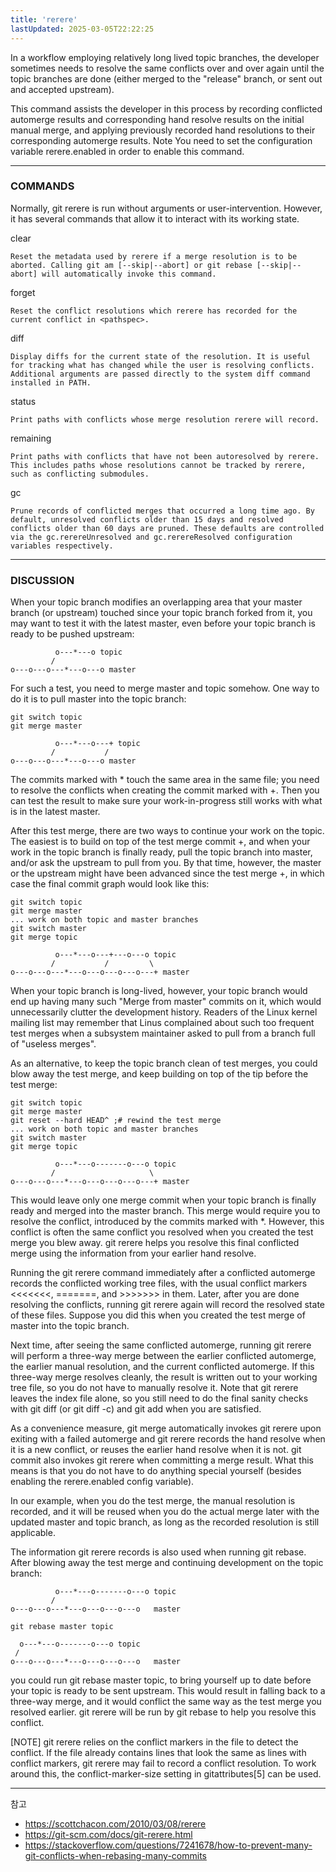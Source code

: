 ```yaml
---
title: 'rerere'
lastUpdated: 2025-03-05T22:22:25
---
```

In a workflow employing relatively long lived topic branches, the developer sometimes needs to resolve the same conflicts over and over again until the topic branches are done (either merged to the "release" branch, or sent out and accepted upstream).

This command assists the developer in this process by recording conflicted automerge results and corresponding hand resolve results on the initial manual merge, and applying previously recorded hand resolutions to their corresponding automerge results.
Note
 You need to set the configuration variable rerere.enabled in order to enable this command.

---

### COMMANDS

Normally, git rerere is run without arguments or user-intervention. However, it has several commands that allow it to interact with its working state.

clear

    Reset the metadata used by rerere if a merge resolution is to be aborted. Calling git am [--skip|--abort] or git rebase [--skip|--abort] will automatically invoke this command.

forget <pathspec>

    Reset the conflict resolutions which rerere has recorded for the current conflict in <pathspec>.

diff

    Display diffs for the current state of the resolution. It is useful for tracking what has changed while the user is resolving conflicts. Additional arguments are passed directly to the system diff command installed in PATH.

status

    Print paths with conflicts whose merge resolution rerere will record.

remaining

    Print paths with conflicts that have not been autoresolved by rerere. This includes paths whose resolutions cannot be tracked by rerere, such as conflicting submodules.

gc

    Prune records of conflicted merges that occurred a long time ago. By default, unresolved conflicts older than 15 days and resolved conflicts older than 60 days are pruned. These defaults are controlled via the gc.rerereUnresolved and gc.rerereResolved configuration variables respectively.

---

### DISCUSSION

When your topic branch modifies an overlapping area that your master branch (or upstream) touched since your topic branch forked from it, you may want to test it with the latest master, even before your topic branch is ready to be pushed upstream:

              o---*---o topic
             /
    o---o---o---*---o---o master

For such a test, you need to merge master and topic somehow. One way to do it is to pull master into the topic branch:

 ```
git switch topic
 git merge master
```

              o---*---o---+ topic
             /           /
    o---o---o---*---o---o master

The commits marked with * touch the same area in the same file; you need to resolve the conflicts when creating the commit marked with +. Then you can test the result to make sure your work-in-progress still works with what is in the latest master.

After this test merge, there are two ways to continue your work on the topic. The easiest is to build on top of the test merge commit +, and when your work in the topic branch is finally ready, pull the topic branch into master, and/or ask the upstream to pull from you. By that time, however, the master or the upstream might have been advanced since the test merge +, in which case the final commit graph would look like this:

 ```
git switch topic
 git merge master
 ... work on both topic and master branches
 git switch master
 git merge topic
```

              o---*---o---+---o---o topic
             /           /         \
    o---o---o---*---o---o---o---o---+ master

When your topic branch is long-lived, however, your topic branch would end up having many such "Merge from master" commits on it, which would unnecessarily clutter the development history. Readers of the Linux kernel mailing list may remember that Linus complained about such too frequent test merges when a subsystem maintainer asked to pull from a branch full of "useless merges".

As an alternative, to keep the topic branch clean of test merges, you could blow away the test merge, and keep building on top of the tip before the test merge:

 ```
git switch topic
 git merge master
 git reset --hard HEAD^ ;# rewind the test merge
 ... work on both topic and master branches
 git switch master
 git merge topic
```

              o---*---o-------o---o topic
             /                     \
    o---o---o---*---o---o---o---o---+ master

This would leave only one merge commit when your topic branch is finally ready and merged into the master branch. This merge would require you to resolve the conflict, introduced by the commits marked with *. However, this conflict is often the same conflict you resolved when you created the test merge you blew away. git rerere helps you resolve this final conflicted merge using the information from your earlier hand resolve.

Running the git rerere command immediately after a conflicted automerge records the conflicted working tree files, with the usual conflict markers <<<<<<<, =======, and >>>>>>> in them. Later, after you are done resolving the conflicts, running git rerere again will record the resolved state of these files. Suppose you did this when you created the test merge of master into the topic branch.

Next time, after seeing the same conflicted automerge, running git rerere will perform a three-way merge between the earlier conflicted automerge, the earlier manual resolution, and the current conflicted automerge. If this three-way merge resolves cleanly, the result is written out to your working tree file, so you do not have to manually resolve it. Note that git rerere leaves the index file alone, so you still need to do the final sanity checks with git diff (or git diff -c) and git add when you are satisfied.

As a convenience measure, git merge automatically invokes git rerere upon exiting with a failed automerge and git rerere records the hand resolve when it is a new conflict, or reuses the earlier hand resolve when it is not. git commit also invokes git rerere when committing a merge result. What this means is that you do not have to do anything special yourself (besides enabling the rerere.enabled config variable).

In our example, when you do the test merge, the manual resolution is recorded, and it will be reused when you do the actual merge later with the updated master and topic branch, as long as the recorded resolution is still applicable.

The information git rerere records is also used when running git rebase. After blowing away the test merge and continuing development on the topic branch:

              o---*---o-------o---o topic
             /
    o---o---o---*---o---o---o---o   master

 ```
git rebase master topic
```

      o---*---o-------o---o topic
     /
    o---o---o---*---o---o---o---o   master

you could run git rebase master topic, to bring yourself up to date before your topic is ready to be sent upstream. This would result in falling back to a three-way merge, and it would conflict the same way as the test merge you resolved earlier. git rerere will be run by git rebase to help you resolve this conflict.

[NOTE] git rerere relies on the conflict markers in the file to detect the conflict. If the file already contains lines that look the same as lines with conflict markers, git rerere may fail to record a conflict resolution. To work around this, the conflict-marker-size setting in gitattributes[5] can be used.

---
참고

- <https://scottchacon.com/2010/03/08/rerere>
- <https://git-scm.com/docs/git-rerere.html>
- <https://stackoverflow.com/questions/7241678/how-to-prevent-many-git-conflicts-when-rebasing-many-commits>
